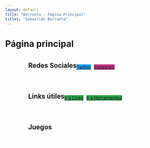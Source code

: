 ```yaml
---
layout: default
title: "Berrueta - Página Principal"
title1: "Sebastián Berrueta"
---
```


<style>
  .container-wrapper {
    display: flex;
    justify-content: center; /* Centra los recuadros horizontalmente */
    gap: 20px; /* Espacio entre los recuadros */
    flex-wrap: wrap; /* Permite que los recuadros se envuelvan si no caben en una fila */
  }

  .custom-container {
    display: inline-flex;
    margin-top: 20px
    background-color: transparent; /* Fondo transparente */
    border: 2px solid rgba(255, 255, 255, 0.5); /* Borde blanco con 50% de opacidad */
    border-radius: 10px;
    padding: 20px;
    max-width: 400px; /* Ancho máximo del recuadro */
    width: 100%; /* Ancho completo dentro del contenedor */
    box-sizing: border-box; /* Incluye padding y border en el ancho total */
  }

  .custom-container h2 {
    margin-top: 0; /* Elimina el margen superior de los títulos */
    margin-bottom: 10px; /* Espacio debajo del título */
  }

  .social-links, .useful-links {
  display: flex;
  flex-wrap: wrap; /* Permite que los botones se envuelvan si no caben en una fila */
  gap: 10px; /* Espacio entre los botones */
  justify-content: center; /* Centra los botones horizontalmente */
  align-items: center; /* Centra los botones verticalmente en el contenedor si hay más alto */
  margin: 0; /* Elimina el margen por defecto */
  padding: 0; /* Elimina el padding por defecto */
}


  .social-btn, .useful-btn,{
  display: flex;
  align-items: center; /* Centra el texto verticalmente */
  justify-content: center; /* Centra el texto horizontalmente */
  height: 40px; /* Altura fija para todos los botones */
  padding: 0 15px; /* Ajusta el padding horizontal */
  border: 1px solid transparent; /* Asegura que el botón tenga borde pero no sea visible */
  border-radius: 5px; /* Bordes redondeados para los botones */
  text-decoration: none; /* Elimina el subrayado del enlace */
  color: #fff; /* Color del texto del botón */
  font-size: 14px; /* Tamaño del texto */
  overflow: hidden; /* Evita el desbordamiento del texto */
  white-space: nowrap; /* Evita el salto de línea en el texto */
}

.game-btn {
  display: flex;
  align-items: center; /* Vertically center text */
  justify-content: center; /* Horizontally center text */
  height: 40px; /* Fixed height */
  padding: 0 15px; /* Horizontal padding */
  border: 2px solid transparent; /* White border */
  border-radius: 5px; /* Rounded corners */
  text-decoration: none; /* Remove underline from link */
  color: rgba(0, 0, 0, 0); /* Text color */
  font-size: 14px; /* Font size */
  overflow: hidden; /* Prevent overflow */
  white-space: nowrap; /* Prevent text wrap */
}

.game-btn span {
    position: relative; /* Position relative to place it above the overlay */
    z-index: 2; /* Ensure text is above overlay */
}

  .social-btn.twitter {
    background-color: #1da1f2; /* Color específico para el botón de Twitter */
  }

  .social-btn.instagram {
    background-color: #c13584; /* Color específico para el botón de Instagram */
  }

  .useful-btn.main-btn {
    background-color: #28a745; /* Color específico para los botones principales */
  }

  .game-btn.flappy {
    background: url('/assets/images/ELReoK.png') no-repeat center center; /* Ruta a la imagen de fondo */
    background-size: cover; /* Asegura que la imagen cubra todo el botón */
  }

  .game-btn.cpool {
    background: url('/assets/images/combopool.png') no-repeat center center;
    background-size: contain; /* Ajusta la imagen para que se ajuste dentro del botón */
    image-rendering: pixelated; /* Mantiene el aspecto pixelado de la imagen */
}
</style>

# Página principal

<div class="container-wrapper">
  <div class="custom-container">
    <h2>Redes Sociales</h2>
    <div class="social-links">
      <a href="https://twitter.com/berruetx" class="social-btn twitter">Twitter</a>
      <a href="https://instagram.com/berruetx" class="social-btn instagram">Instagram</a>
    </div>
  </div>

  <div class="custom-container">
    <h2>Links útiles</h2>
    <div class="useful-links">
      <a href="https://liceo.berrueta.xyz" class="useful-btn main-btn">Ir a Liceo</a>
      <a href="https://tools.berrueta.xyz" class="useful-btn main-btn">Ir a Herramientas</a>
    </div>
  </div>

  <div class="custom-container">
    <h2>Juegos</h2>
    <div class="useful-links">
      <a href="/juegos/flappy/" class="game-btn flappy">Smashy Pipe</a>
      <a href="/juegos/combopool/" class="game-btn cpool">Combo Pool</a>
    </div>
  </div>
</div>